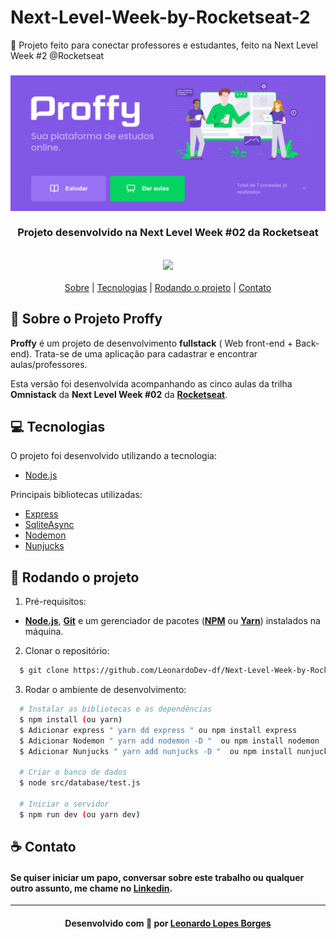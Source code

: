 # Next-Level-Week-by-Rocketseat-2
🚀 Projeto feito para conectar professores e estudantes, feito na Next Level Week #2 @Rocketseat

<h3 align="center">
    <img alt="Imagem da aplicação" src="/public/images/Proffy.png">
    <br><br>
    <b>Projeto desenvolvido na Next Level Week #02 da Rocketseat</b>  
    <br>
    
</h3>
<br>
<div align="center">    
    <img src="https://img.shields.io/badge/server-nodejs-success">
</div>
<br>

<div align="center">
    <a href="#sobre">Sobre</a> | <a href="#tecnologias">Tecnologias</a> | <a href="#run">Rodando o projeto</a> | <a href="#contato">Contato</a>
  
</div>

<a id="sobre"></a>

## :purple_heart: Sobre o Projeto Proffy

<strong>Proffy</strong> é um projeto de desenvolvimento <strong>fullstack</strong> ( Web front-end + Back-end). Trata-se de uma aplicação para cadastrar e encontrar aulas/professores.

Esta versão foi desenvolvida acompanhando as cinco aulas da trilha <strong>Omnistack</strong> da <strong>Next Level Week #02</strong> da **[Rocketseat](https://rocketseat.com.br/)**.

<a id="tecnologias"></a>

## :computer: Tecnologias

O projeto foi desenvolvido utilizando a tecnologia:

- [Node.js](https://nodejs.org/en/)

Principais bibliotecas utilizadas:

- [Express](https://expressjs.com/)
- [SqliteAsync](https://www.sqlite.org/)
- [Nodemon](https://www.npmjs.com/package/nodemon)
- [Nunjucks](https://mozilla.github.io/nunjucks/)

<a id="run"></a>

## :running: Rodando o projeto

1. Pré-requisitos:

- **[Node.js](https://nodejs.org/en/)**, **[Git](https://git-scm.com/)** e um gerenciador de pacotes (**[NPM](https://www.npmjs.com/)** ou **[Yarn](https://yarnpkg.com/)**) instalados na máquina.

2. Clonar o repositório:

```sh
  $ git clone https://github.com/LeonardoDev-df/Next-Level-Week-by-Rocketseat-2.git
```

3. Rodar o ambiente de desenvolvimento:

```sh
  # Instalar as bibliotecas e as dependências
  $ npm install (ou yarn)
  $ Adicionar express " yarn dd express " ou npm install express 
  $ Adicionar Nodemon " yarn add nodemon -D "  ou npm install nodemon
  $ Adicionar Nunjucks " yarn add nunjucks -D "  ou npm install nunjucks

  # Criar o banco de dados
  $ node src/database/test.js

  # Iniciar o servidor
  $ npm run dev (ou yarn dev)

```

<a id="contato"></a>

## :coffee: Contato

<h4>
    Se quiser iniciar um papo, conversar sobre este trabalho ou qualquer outro assunto, me chame no <a href="https://www.linkedin.com/in/leonardo-lopes-3a1234175/" target="_blank">Linkedin</a>.
</h4>

---

<h4 align="center">
    Desenvolvido com 💜 por <a href="https://www.linkedin.com/in/leonardo-lopes-3a1234175/" target="_blank">Leonardo Lopes Borges </a>
</h4>
